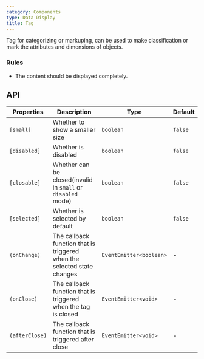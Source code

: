 ```yaml
---
category: Components
type: Data Display
title: Tag
---
```


Tag for categorizing or markuping, can be used to make classification or mark the attributes and dimensions of objects.

### Rules

- The content should be displayed completely.

## API

| Properties | Description | Type | Default |
|-----------|------------|------|--------|
| `[small]` | Whether to show a smaller size | `boolean` | `false` |
| `[disabled]` | Whether is disabled | `boolean` | `false` |
| `[closable]` | Whether can be closed(invalid in `small` or `disabled` mode) | `boolean` | `false` |
| `[selected]` | Whether is selected by default | `boolean` | `false` |
| `(onChange)` | The callback function that is triggered when the selected state changes | `EventEmitter<boolean>` | - |
| `(onClose)` | The callback function that is triggered when the tag is closed | `EventEmitter<void>` | - |
| `(afterClose)` | The callback function that is triggered after close | `EventEmitter<void>` | - |

